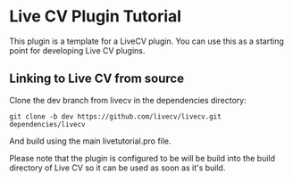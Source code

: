 # Live CV Plugin Tutorial

This plugin is a template for a LiveCV plugin. You can use this as a starting point for developing Live CV plugins.

## Linking to Live CV from source

Clone the dev branch from livecv in the dependencies directory:

```
git clone -b dev https://github.com/livecv/livecv.git dependencies/livecv
```

And build using the main livetutorial.pro file.

Please note that the plugin is configured to be will be build into the build directory of Live CV 
so it can be used as soon as it's build.
